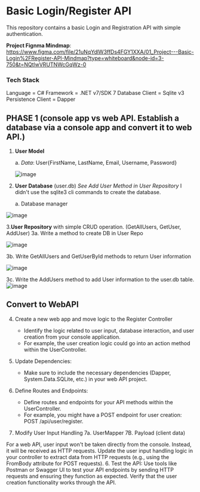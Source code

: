 # Basic Login/Register API
This repository contains a basic Login and Registration API with simple authentication. 

**Project Fignma Mindmap**: https://www.figma.com/file/21uNqYdlW3ffDs4FGY1XXA/01_Project---Basic-Login%2FRegister-API-Mindmap?type=whiteboard&node-id=3-750&t=NQtlwVRUTNWcGqWz-0
### Tech Stack
 Language = C#
 Framework = .NET v7/SDK 7
 Database Client = Sqlite v3 
 Persistence Client = Dapper 


## PHASE 1 (console app vs web API. Establish a database via a console app and convert it to web API.)

1. **User Model**

    a.  _Data_: User{FirstName, LastName, Email, Username, Password}
   
   ![image](https://github.com/Dbrown127/basic_login_register_api/assets/114959173/ec4da183-f781-4446-a5e2-94f2ce011bac)

2. **User Database** (user.db) *See Add User Method in User Repository* I didn't use the sqlite3 cli commands to create the database.

    a. Database manager

  ![image](https://github.com/Dbrown127/basic_login_register_api/assets/114959173/41bba5d9-17cb-48e4-8bb0-e2ce1154abe0)

3.**User Repository** with simple CRUD operation. (GetAllUsers, GetUser, AddUser)
  3a. Write a method to create DB in User Repo 
  
  ![image](https://github.com/Dbrown127/basic_login_register_api/assets/114959173/839df7fa-fc76-40a2-a989-02a3746f7d9e)
  
  3b. Write GetAllUsers and GetUserById methods to return User information
  
  ![image](https://github.com/Dbrown127/basic_login_register_api/assets/114959173/c138ce5f-f16a-44ee-ab19-7c2e3cc21295)
  
  3c. Write the AddUsers method to add User information to the user.db table.
  ![image](https://github.com/Dbrown127/basic_login_register_api/assets/114959173/dc0cd98e-7316-4293-a6c4-010371a5dd19)

  ## Convert to WebAPI
  4. Create a new web app and move logic to the Register Controller
      - Identify the logic related to user input, database interaction, and user creation from your console application.
      - For example, the user creation logic could go into an action method within the UserController.
    
        
  5. Update Dependencies:
      - Make sure to include the necessary dependencies (Dapper, System.Data.SQLite, etc.) in your web API project.

  6. Define Routes and Endpoints:
      - Define routes and endpoints for your API methods within the UserController.
      - For example, you might have a POST endpoint for user creation: POST /api/user/register.
  7. Modify User Input Handling
      7a. UserMapper
      7B. Payload (client data)

                     
  For a web API, user input won't be taken directly from the console. Instead, it will be received as HTTP requests.
  Update the user input handling logic in your controller to extract data from HTTP requests (e.g., using the FromBody attribute for POST requests).
  6. Test the API:
  Use tools like Postman or Swagger UI to test your API endpoints by sending HTTP requests and ensuring they function as expected.
  Verify that the user creation functionality works through the API.

   
